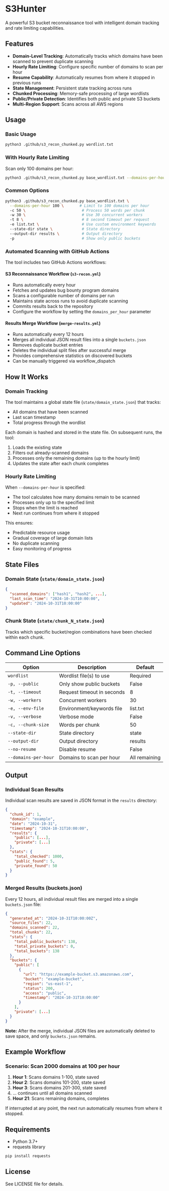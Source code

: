 # S3Hunter

A powerful S3 bucket reconnaissance tool with intelligent domain tracking and rate limiting capabilities.

## Features

- **Domain-Level Tracking**: Automatically tracks which domains have been scanned to prevent duplicate scanning
- **Hourly Rate Limiting**: Configure specific number of domains to scan per hour
- **Resume Capability**: Automatically resumes from where it stopped in previous runs
- **State Management**: Persistent state tracking across runs
- **Chunked Processing**: Memory-safe processing of large wordlists
- **Public/Private Detection**: Identifies both public and private S3 buckets
- **Multi-Region Support**: Scans across all AWS regions

## Usage

### Basic Usage

```bash
python3 .github/s3_recon_chunked.py wordlist.txt
```

### With Hourly Rate Limiting

Scan only 100 domains per hour:

```bash
python3 .github/s3_recon_chunked.py base_wordlist.txt --domains-per-hour 100
```

### Common Options

```bash
python3 .github/s3_recon_chunked.py base_wordlist.txt \
  --domains-per-hour 100 \       # Limit to 100 domains per hour
  -c 50 \                         # Process 50 words per chunk
  -w 30 \                         # Use 30 concurrent workers
  -t 8 \                          # 8 second timeout per request
  -e list.txt \                   # Use custom environment keywords
  --state-dir state \             # State directory
  --output-dir results \          # Output directory
  -p                              # Show only public buckets
```

### Automated Scanning with GitHub Actions

The tool includes two GitHub Actions workflows:

#### S3 Reconnaissance Workflow (`s3-recon.yml`)
- Runs automatically every hour
- Fetches and updates bug bounty program domains
- Scans a configurable number of domains per run
- Maintains state across runs to avoid duplicate scanning
- Commits results back to the repository
- Configure the workflow by setting the `domains_per_hour` parameter

#### Results Merge Workflow (`merge-results.yml`)
- Runs automatically every 12 hours
- Merges all individual JSON result files into a single `buckets.json`
- Removes duplicate bucket entries
- Deletes the individual split files after successful merge
- Provides comprehensive statistics on discovered buckets
- Can be manually triggered via workflow_dispatch

## How It Works

### Domain Tracking

The tool maintains a global state file (`state/domain_state.json`) that tracks:
- All domains that have been scanned
- Last scan timestamp
- Total progress through the wordlist

Each domain is hashed and stored in the state file. On subsequent runs, the tool:
1. Loads the existing state
2. Filters out already-scanned domains
3. Processes only the remaining domains (up to the hourly limit)
4. Updates the state after each chunk completes

### Hourly Rate Limiting

When `--domains-per-hour` is specified:
- The tool calculates how many domains remain to be scanned
- Processes only up to the specified limit
- Stops when the limit is reached
- Next run continues from where it stopped

This ensures:
- Predictable resource usage
- Gradual coverage of large domain lists
- No duplicate scanning
- Easy monitoring of progress

## State Files

### Domain State (`state/domain_state.json`)

```json
{
  "scanned_domains": ["hash1", "hash2", ...],
  "last_scan_time": "2024-10-31T10:00:00",
  "updated": "2024-10-31T10:00:00"
}
```

### Chunk State (`state/chunk_N_state.json`)

Tracks which specific bucket/region combinations have been checked within each chunk.

## Command Line Options

| Option | Description | Default |
|--------|-------------|---------|
| `wordlist` | Wordlist file(s) to use | Required |
| `-p, --public` | Only show public buckets | False |
| `-t, --timeout` | Request timeout in seconds | 8 |
| `-w, --workers` | Concurrent workers | 30 |
| `-e, --env-file` | Environment/keywords file | list.txt |
| `-v, --verbose` | Verbose mode | False |
| `-c, --chunk-size` | Words per chunk | 50 |
| `--state-dir` | State directory | state |
| `--output-dir` | Output directory | results |
| `--no-resume` | Disable resume | False |
| `--domains-per-hour` | Domains to scan per hour | All remaining |

## Output

### Individual Scan Results

Individual scan results are saved in JSON format in the `results` directory:

```json
{
  "chunk_id": 1,
  "domain": "example",
  "date": "2024-10-31",
  "timestamp": "2024-10-31T10:00:00",
  "results": {
    "public": [...],
    "private": [...]
  },
  "stats": {
    "total_checked": 1000,
    "public_found": 5,
    "private_found": 50
  }
}
```

### Merged Results (buckets.json)

Every 12 hours, all individual result files are merged into a single `buckets.json` file:

```json
{
  "generated_at": "2024-10-31T10:00:00Z",
  "source_files": 22,
  "domains_scanned": 22,
  "total_chunks": 22,
  "stats": {
    "total_public_buckets": 138,
    "total_private_buckets": 0,
    "total_buckets": 138
  },
  "buckets": {
    "public": [
      {
        "url": "https://example-bucket.s3.amazonaws.com",
        "bucket": "example-bucket",
        "region": "us-east-1",
        "status": 200,
        "access": "public",
        "timestamp": "2024-10-31T10:00:00"
      }
    ],
    "private": [...]
  }
}
```

**Note:** After the merge, individual JSON files are automatically deleted to save space, and only `buckets.json` remains.

## Example Workflow

### Scenario: Scan 2000 domains at 100 per hour

1. **Hour 1**: Scans domains 1-100, state saved
2. **Hour 2**: Scans domains 101-200, state saved
3. **Hour 3**: Scans domains 201-300, state saved
4. ... continues until all domains scanned
5. **Hour 21**: Scans remaining domains, completes

If interrupted at any point, the next run automatically resumes from where it stopped.

## Requirements

- Python 3.7+
- requests library

```bash
pip install requests
```

## License

See LICENSE file for details.
